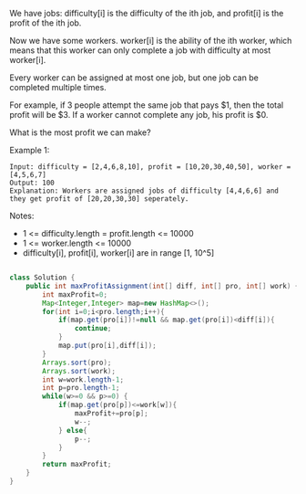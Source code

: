 We have jobs: difficulty[i] is the difficulty of the ith job, and profit[i] is the profit of the ith job. 

Now we have some workers. worker[i] is the ability of the ith worker, which means that this worker can only complete a job with difficulty at most worker[i]. 

Every worker can be assigned at most one job, but one job can be completed multiple times.

For example, if 3 people attempt the same job that pays $1, then the total profit will be $3.  If a worker cannot complete any job, his profit is $0.

What is the most profit we can make?

Example 1:
```
Input: difficulty = [2,4,6,8,10], profit = [10,20,30,40,50], worker = [4,5,6,7]
Output: 100 
Explanation: Workers are assigned jobs of difficulty [4,4,6,6] and they get profit of [20,20,30,30] seperately.
```
Notes:
* 1 <= difficulty.length = profit.length <= 10000
* 1 <= worker.length <= 10000
* difficulty[i], profit[i], worker[i]  are in range [1, 10^5]

```java

class Solution {
    public int maxProfitAssignment(int[] diff, int[] pro, int[] work) {
        int maxProfit=0;
        Map<Integer,Integer> map=new HashMap<>(); 
        for(int i=0;i<pro.length;i++){
            if(map.get(pro[i])!=null && map.get(pro[i])<diff[i]){
                continue;
            }
            map.put(pro[i],diff[i]);
        }
        Arrays.sort(pro);
        Arrays.sort(work);
        int w=work.length-1;
        int p=pro.length-1;
        while(w>=0 && p>=0) {
            if(map.get(pro[p])<=work[w]){
                maxProfit+=pro[p];
                w--;
            } else{
                p--;
            }
        }
        return maxProfit;
    }
}
```
